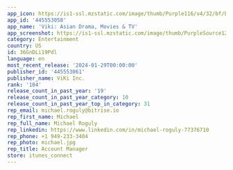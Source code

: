 ```yaml
---
app_icon: https://is1-ssl.mzstatic.com/image/thumb/Purple116/v4/32/bf/ba/32bfba64-879d-2e27-6c44-0dd8036ab88f/AppIcon-1x_U007emarketing-0-7-0-85-220.png/1024x1024bb.png
app_id: '445553058'
app_name: 'Viki: Asian Drama, Movies & TV'
app_screenshot: https://is1-ssl.mzstatic.com/image/thumb/PurpleSource123/v4/5a/cd/9c/5acd9cbc-47a1-7e0f-4dc2-9f25a53873b6/0f263366-d6af-463a-bc7a-95018fd2c0d3_iOS-phone-6.5in_01.jpg/1242x2688bb.png
category: Entertainment
country: US
id: 36GnDLi19Pdl
language: en
most_recent_release: '2024-01-29T00:00:00'
publisher_id: '445553061'
publisher_name: ViKi Inc.
rank: '104'
release_count_in_past_year: '19'
release_count_in_past_year_category: 10
release_count_in_past_year_top_in_category: 31
rep_email: michael.roguly@bitrise.io
rep_first_name: Michael
rep_full_name: Michael Roguly
rep_linkedin: https://www.linkedin.com/in/michael-roguly-77376710
rep_phone: +1 949-233-3404
rep_photo: michael.jpg
rep_title: Account Manager
store: itunes_connect
---
```

